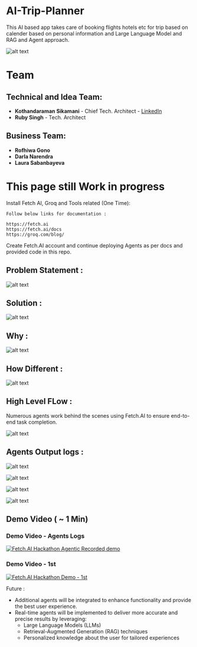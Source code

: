 # AI-Trip-Planner 
This AI based app takes care of booking flights hotels etc for trip based on calender  based on personal information and Large Language Model and RAG and Agent approach. 


![alt text](images/Idea_Team.png)


# Team

## Technical and Idea Team:

- **Kothandaraman Sikamani** - Chief Tech. Architect - [LinkedIn](https://www.linkedin.com/in/kothandaramans/)
- **Ruby Singh** - Tech. Architect 

## Business Team:

- **Rofhiwa Gono** 
- **Darla Narendra** 
- **Laura Sabanbayeva** 

# This page still Work in progress 

Install Fetch AI, Groq and Tools related (One Time):

```
Follow below links for documentation :

https://fetch.ai
https://fetch.ai/docs
https://groq.com/blog/

```

Create Fetch.AI account and continue deploying Agents as per docs and provided code in this repo.


## Problem Statement :

![alt text](images/Problem_Statement.png)

## Solution :

![alt text](images/Solution.png)

## Why :

![alt text](images/why.png)

## How Different :

![alt text](images/how_diff.png)

## High Level FLow :

Numerous agents work behind the scenes using Fetch.AI to ensure end-to-end task completion.

![alt text](images/Architecture.png)

## Agents Output logs : 

![alt text](images/CoordinatorAgent.png)


![alt text](images/FlightBookingAgent.png)


![alt text](images/HotelBookingAgent.png)


![alt text](images/EmailAgent.png)


## Demo Video ( ~ 1 Min)

### Demo Video - Agents Logs 

[![Fetch.AI Hackathon Agentic Recorded demo ](https://img.youtube.com/vi/CCK59oDiuVg/hqdefault.jpg)](https://youtu.be/CCK59oDiuVg)

### Demo Video - 1st 

[![Fetch.AI Hackathon Demo -  1st ](https://img.youtube.com/vi/AEv7lvOlGbw/hqdefault.jpg)](https://youtu.be/AEv7lvOlGbw)


Future : 
- Additional agents will be integrated to enhance functionality and provide the best user experience.
- Real-time agents will be implemented to deliver more accurate and precise results by leveraging:
  - Large Language Models (LLMs)
  - Retrieval-Augmented Generation (RAG) techniques
  - Personalized knowledge about the user for tailored experiences
